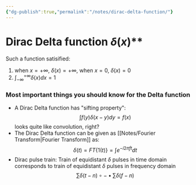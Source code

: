 ```yaml
---
{"dg-publish":true,"permalink":"/notes/dirac-delta-function/"}
---
```


# Dirac Delta function $\delta (x)$**
Such a function satisified:
1. when $x=+\infty$, $\delta (x) = +\infty$,  when $x=0$, $\delta (x)=0$
2. $\int_{-\infty} ^{+\infty} \delta (x)dx = 1$

### Most important things you should know for the Delta function
- A Dirac Delta function has "sifting property":
$$\int f(y) \delta (x-y) dy = f(x)$$
looks quite like convolution, right?
- The Dirac Delta function can be given as [[Notes/Fourier Transform\|Fourier Transform]] as:
$$\delta (t) = FT \{ 1 (t) \} = \int e^{-i2 \pi ft} dt$$
- Dirac pulse train: Train of equidistant $\delta$ pulses in time domain corresponds to train of equidistant $\delta$ pulses in frequency domain
$$\sum \delta (t-n)  \circ - \bullet \sum \delta (f-n)$$